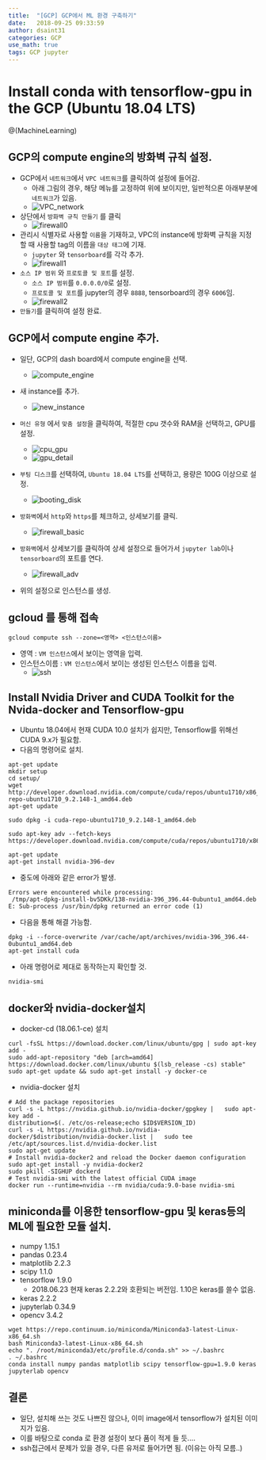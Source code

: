 ```yaml
---
title:  "[GCP] GCP에서 ML 환경 구축하기"
date:   2018-09-25 09:33:59
author: dsaint31
categories: GCP
use_math: true
tags: GCP jupyter
---
```


# Install conda with tensorflow-gpu in the GCP (Ubuntu 18.04 LTS)
@(MachineLearning)

## GCP의 compute engine의 방화벽 규칙 설정.
* GCP에서 `네트워크`에서 `VPC 네트워크`를 클릭하여 설정에 들어감.
   * 아래 그림의 경우, 해당 메뉴를 고정하여 위에 보이지만, 일반적으론 아래부분에 `네트워크`가 있음.
   * ![VPC_network](https://docs.google.com/drawings/d/e/2PACX-1vSxG9AYW1i_7YE5ALx3TLndvoYX94dSRFGnM8JRvOInYvEvwWk2ngFuCOEytn1weL9k9F6R61trw96H/pub?w=723&h=688)
*  상단에서 `방화벽 규칙 만들기` 를 클릭
   * ![firewall0](https://docs.google.com/drawings/d/e/2PACX-1vTZrX68RWpXT-oZpmRXYvW2YOVFZdH004qqiLvlHaaA-GKnDhPtQqfCId_993GfddhW5gU2B6SMpl5C/pub?w=836&h=267)   
* 관리시 식별자로 사용할 `이름`을 기재하고, VPC의 instance에 방화벽 규칙을 지정할 때 사용할 tag의 이름을 `대상 태그`에 기재.
   * `jupyter` 와 `tensorboard`를 각각 추가.
   * ![firewall1](https://docs.google.com/drawings/d/e/2PACX-1vTV_kHqDkRHqmh5A5aOnGhmmoSqA2_oL74eTMogoaR8g3zpvb_6kRqHNgV4TsGiqQRd8VsVqHsuVc5-/pub?w=761&h=681)
*  `소스 IP 범위` 와 `프로토콜 및 포트`를 설정. 
   * `소스 IP 범위`를 `0.0.0.0/0`로 설정.
   * `프로토콜 및 포트`를 jupyter의 경우 `8888`, tensorboard의 경우 `6006`임.
   * ![firewall2](https://docs.google.com/drawings/d/e/2PACX-1vRE79XLC94_ugWp3GxY3RGYYP392lL9R6TDa64KFEZ112qcHJ-KHXC0zxFN-idOXzIGEopQ5xNXzwUH/pub?w=654&h=679)
* `만들기`를 클릭하여 설정 완료. 


## GCP에서 compute engine 추가.

* 일단, GCP의 dash board에서 compute engine을 선택.
   * ![compute_engine](https://docs.google.com/drawings/d/e/2PACX-1vTFJHVXCuzJ5PeqWMCRO9-xjXq0pxGx7Ft5Ez1w1myHLUI3zqCXCHaIwR6L2PA31ueO_dw-2g7wvpSt/pub?w=666&h=658)


* 새 instance를 추가.
   * ![new_instance](https://docs.google.com/drawings/d/e/2PACX-1vQfw0_9Ztmm23LetJEaIt3IxIMzaIeeVAbe9M7OjA8-02BFUCBKdiraVcmics6_yOjkwYPFJCnd3oRH/pub?w=862&h=249)


* `머신 유형` 에서 `맞춤 설정`을 클릭하여, 적절한 cpu 갯수와 RAM을 선택하고, GPU를 설정.
   * ![cpu_gpu](https://docs.google.com/drawings/d/e/2PACX-1vT9w-avtRgc7mz85yYet-tL8mhvW4_OJCMKWlOu4cKzYtSfjmiUFhdQ0DlmUQsCUYTWHisC4x9moSNg/pub?w=452&h=100)
   * ![gpu_detail](https://docs.google.com/drawings/d/e/2PACX-1vTxMyR0Hj-iIjroN5cWBTAv92qWDPVIfefuSo7vxyZh_AJaMqY1uBh5htBK2pBkN80fIWMVkYUS-bQj/pub?w=439&h=431)


* `부팅 디스크`를 선택하여, `Ubuntu 18.04 LTS`를 선택하고, 용량은 100G 이상으로 설정.
   * ![booting_disk](https://docs.google.com/drawings/d/e/2PACX-1vRYb76G1gYGaCZtKX7bwX0qXjms9AsGqPr3i16WuC0ttxDA6Zl44zT-_yM3RjW3KyJG7KJDKCVLXgFG/pub?w=395&h=686)


* `방화벽`에서 `http`와 `https`를 체크하고, 상세보기를 클릭.
   * ![firewall_basic](https://docs.google.com/drawings/d/e/2PACX-1vRZzqMJvKzqMd3x-z8qZ9jqgybr5xXecqZ8ggsWaM39UqDnm_BcznadJ8wyMJyEjyHYeW8NXG4-4yT0/pub?w=415&h=116)


* `방화벽`에서 상세보기를 클릭하여 상세 설정으로 들어가서 `jupyter lab`이나 `tensorboard`의 포트를 연다.  
   * ![firewall_adv](https://docs.google.com/drawings/d/e/2PACX-1vSkCYh6hmlhjDQNz4eIcY9PR5JDRZuOU3uKv8h2XiXrMdAg7swTwVZuXBnEjPJ_hOR55u8HOhrsmOuy/pub?w=459&h=200)

* 위의 설정으로 인스턴스를 생성.

## gcloud 를 통해 접속

```
gcloud compute ssh --zone=<영역> <인스턴스이름>
```
* 영역 : `VM 인스턴스`에서 보이는 영역을 입력.
* 인스턴스이름 : `VM 인스턴스`에서 보이는 생성된 인스턴스 이름을 입력.
   * ![ssh](https://docs.google.com/drawings/d/e/2PACX-1vQ8g1w-OFc0mGZnPk71GDUaWUOLWzUuDTluGZzseayDpO7kAfbEchr7bCYFrnyv9Eldjp_Zp8binoRq/pub?w=922&h=278) 

## Install Nvidia Driver and CUDA Toolkit for the Nvida-docker and Tensorflow-gpu

* Ubuntu 18.04에서 현재 CUDA 10.0 설치가 쉽지만, Tensorflow를 위해선 CUDA 9.x가 필요함.
* 다음의 명령어로 설치.

```
apt-get update
mkdir setup
cd setup/
wget http://developer.download.nvidia.com/compute/cuda/repos/ubuntu1710/x86_64/cuda-repo-ubuntu1710_9.2.148-1_amd64.deb
apt-get update

sudo dpkg -i cuda-repo-ubuntu1710_9.2.148-1_amd64.deb

sudo apt-key adv --fetch-keys https://developer.download.nvidia.com/compute/cuda/repos/ubuntu1710/x86_64/7fa2af80.pub

apt-get update
apt-get install nvidia-396-dev
```

* 중도에 아래와 같은 error가 발생.

```
Errors were encountered while processing:
 /tmp/apt-dpkg-install-bv5DKk/138-nvidia-396_396.44-0ubuntu1_amd64.deb
E: Sub-process /usr/bin/dpkg returned an error code (1)
```

* 다음을 통해 해결 가능함.

```
dpkg -i --force-overwrite /var/cache/apt/archives/nvidia-396_396.44-0ubuntu1_amd64.deb
apt-get install cuda
```

* 아래 명령어로 제대로 동작하는지 확인할 것.

```
nvidia-smi
```


## docker와 nvidia-docker설치

* docker-cd (18.06.1-ce) 설치

```
curl -fsSL https://download.docker.com/linux/ubuntu/gpg | sudo apt-key add -
sudo add-apt-repository "deb [arch=amd64] https://download.docker.com/linux/ubuntu $(lsb_release -cs) stable"
sudo apt-get update && sudo apt-get install -y docker-ce
```

* nvidia-docker 설치

```
# Add the package repositories
curl -s -L https://nvidia.github.io/nvidia-docker/gpgkey |   sudo apt-key add -
distribution=$(. /etc/os-release;echo $ID$VERSION_ID)
curl -s -L https://nvidia.github.io/nvidia-docker/$distribution/nvidia-docker.list |   sudo tee /etc/apt/sources.list.d/nvidia-docker.list
sudo apt-get update
# Install nvidia-docker2 and reload the Docker daemon configuration
sudo apt-get install -y nvidia-docker2
sudo pkill -SIGHUP dockerd
# Test nvidia-smi with the latest official CUDA image
docker run --runtime=nvidia --rm nvidia/cuda:9.0-base nvidia-smi
```

## miniconda를 이용한 tensorflow-gpu 및 keras등의 ML에 필요한 모듈 설치.

* numpy  1.15.1
* pandas 0.23.4
* matplotlib 2.2.3
* scipy 1.1.0
* tensorflow 1.9.0
   * 2018.06.23 현재 keras 2.2.2와 호환되는 버전임. 1.10은 keras를 쓸수 없음. 
* keras 2.2.2
* jupyterlab 0.34.9
* opencv 3.4.2

```
wget https://repo.continuum.io/miniconda/Miniconda3-latest-Linux-x86_64.sh
bash Miniconda3-latest-Linux-x86_64.sh 
echo ". /root/miniconda3/etc/profile.d/conda.sh" >> ~/.bashrc
. ~/.bashrc
conda install numpy pandas matplotlib scipy tensorflow-gpu=1.9.0 keras jupyterlab opencv
```

## 결론

* 일단, 설치해 쓰는 것도 나쁘진 않으나, 이미 image에서 tensorflow가 설치된 이미지가 있음.
* 이를 바탕으로 conda 로 환경 설정이 보다 품이 적게 들 듯....
*  ssh접근에서 문제가 있을 경우, 다른 유저로 들어가면 됨. (이유는 아직 모름..)
